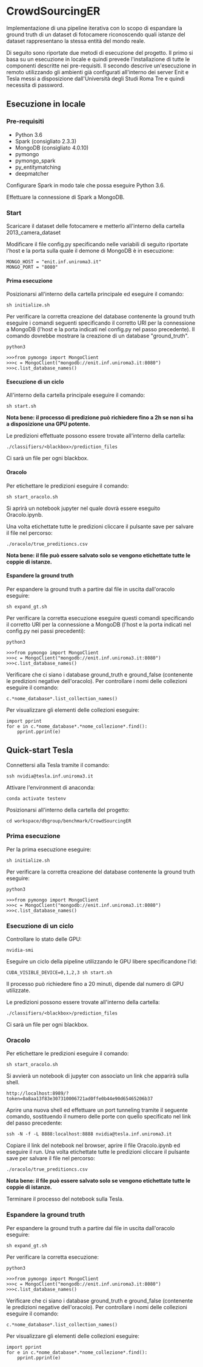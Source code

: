 # CrowdSourcingER

Implementazione di una pipeline iterativa con lo scopo di espandare la ground truth di un dataset di fotocamere
riconoscendo quali istanze del dataset rappresentano la stessa entità del mondo reale.

Di seguito sono riportate due metodi di esecuzione del progetto.
Il primo si basa su un esecuzione in locale e quindi prevede l'installazione di tutte le componenti descritte nei pre-requisiti.
Il secondo descrive un'esecuzione in remoto utilizzando gli ambienti già configurati all'interno dei server Enit e Tesla messi a disposizione dall'Università degli Studi Roma Tre e quindi necessita di password.

## Esecuzione in locale

### Pre-requisiti

- Python 3.6
- Spark (consigliato 2.3.3)
- MongoDB (consigliato 4.0.10)
- pymongo
- pymongo_spark
- py_entitymatching
- deepmatcher

Configurare Spark in modo tale che possa eseguire Python 3.6.

Effettuare la connessione di Spark a MongoDB.

### Start

Scaricare il dataset delle fotocamere e metterlo all'interno della cartella 2013_camera_dataset

Modificare il file config.py specificando nelle variabili di seguito riportate l'host e la porta sulla quale il demone di MongoDB è in esecuzione:
```
MONGO_HOST = "enit.inf.uniroma3.it"
MONGO_PORT = "8080"
```
#### Prima esecuzione
Posizionarsi all'interno della cartella principale ed eseguire il comando:
```
sh initialize.sh
```

Per verificare la corretta creazione del database contenente la ground truth eseguire i comandi seguenti
specificando il corretto URI per la connessione a MongoDB (l'host e la porta indicati nel config.py nel passo precedente). Il comando dovrebbe mostrare la creazione di un database "ground_truth".
```
python3

>>>from pymongo import MongoClient
>>>c = MongoClient("mongodb://enit.inf.uniroma3.it:8080")
>>>c.list_database_names()
```

#### Esecuzione di un ciclo
All'interno della cartella principale eseguire il comando:
```
sh start.sh
```
**Nota bene: il processo di predizione può richiedere fino a 2h se non si ha a disposizione una GPU potente.**

Le predizioni effettuate possono essere trovate all'interno della cartella:
```
./classifiers/<blackbox>/prediction_files
```
Ci sarà un file per ogni blackbox.

#### Oracolo
Per etichettare le predizioni eseguire il comando:
```
sh start_oracolo.sh
```
Si aprirà un notebook jupyter nel quale dovrà essere eseguito Oracolo.ipynb.

Una volta etichettate tutte le predizioni cliccare il pulsante save per salvare il file nel percorso:
```
./oracolo/true_preditioncs.csv
```
**Nota bene: il file può essere salvato solo se vengono etichettate tutte le coppie di istanze.**

#### Espandere la ground truth
Per espandere la ground truth a partire dal file in uscita dall'oracolo eseguire:
```
sh expand_gt.sh
```
Per verificare la corretta esecuzione eseguire questi comandi specificando il corretto URI per la connessione a MongoDB (l'host e la porta indicati nel config.py nei passi precedenti):
```
python3

>>>from pymongo import MongoClient
>>>c = MongoClient("mongodb://enit.inf.uniroma3.it:8080")
>>>c.list_database_names()
```
Verificare che ci siano i database ground_truth e ground_false (contenente le predizioni negative dell'oracolo).
Per controllare i nomi delle collezioni eseguire il comando:
```
c.*nome_database*.list_collection_names()
```
Per visualizzare gli elementi delle collezioni eseguire:
```
import pprint
for e in c.*nome_database*.*nome_collezione*.find():
    pprint.pprint(e)
```



## Quick-start Tesla

Connettersi alla Tesla tramite il comando:
```
ssh nvidia@tesla.inf.uniroma3.it
```
Attivare l'environment di anaconda:
```
conda activate testenv
```
Posizionarsi all'interno della cartella del progetto:
```
cd workspace/dbgroup/benchmark/CrowdSourcingER
```

### Prima esecuzione

Per la prima esecuzione eseguire:
```
sh initialize.sh
```
 
Per verificare la corretta creazione del database contenente la ground truth eseguire:
```
python3

>>>from pymongo import MongoClient
>>>c = MongoClient("mongodb://enit.inf.uniroma3.it:8080")
>>>c.list_database_names()
```

### Esecuzione di un ciclo

Controllare lo stato delle GPU:
```
nvidia-smi
```
Eseguire un ciclo della pipeline utilizzando le GPU libere specificandone l'id:
```
CUDA_VISIBLE_DEVICE=0,1,2,3 sh start.sh
```
Il processo può richiedere fino a 20 minuti, dipende dal numero di GPU utilizzate.


Le predizioni possono essere trovate all'interno della cartella:
```
./classifiers/<blackbox>/prediction_files
```
Ci sarà un file per ogni blackbox.

### Oracolo
Per etichettare le predizioni eseguire il comando:
```
sh start_oracolo.sh
```
Si avvierà un notebook di jupyter con associato un link che apparirà sulla shell.
```
http://localhost:8989/?token=0a8aa13f83e307310006721ad0ffe0b44e90d65465206b37
```
Aprire una nuova shell ed effettuare un port tunneling tramite il seguente comando,
sostituendo il numero delle porte con quello specificato nel link del passo precedente:
```
ssh -N -f -L 8888:localhost:8888 nvidia@tesla.inf.uniroma3.it
```
Copiare il link del notebook nel browser, aprire il file Oracolo.ipynb ed eseguire il run.
Una volta etichettate tutte le predizioni cliccare il pulsante save per salvare il file nel percorso:
```
./oracolo/true_preditioncs.csv
```
**Nota bene: il file può essere salvato solo se vengono etichettate tutte le coppie di istanze.**

Terminare il processo del notebook sulla Tesla.


### Espandere la ground truth
Per espandere la ground truth a partire dal file in uscita dall'oracolo eseguire:
```
sh expand_gt.sh
```
Per verificare la corretta esecuzione:
```
python3

>>>from pymongo import MongoClient
>>>c = MongoClient("mongodb://enit.inf.uniroma3.it:8080")
>>>c.list_database_names()
```
Verificare che ci siano i database ground_truth e ground_false (contenente le predizioni negative dell'oracolo).
Per controllare i nomi delle collezioni eseguire il comando:
```
c.*nome_database*.list_collection_names()
```
Per visualizzare gli elementi delle collezioni eseguire:
```
import pprint
for e in c.*nome_database*.*nome_collezione*.find():
    pprint.pprint(e)
```



